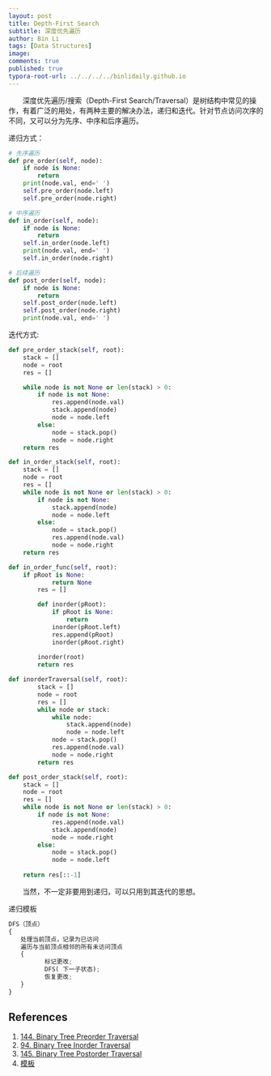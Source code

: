 ```yaml
---
layout: post
title: Depth-First Search
subtitle: 深度优先遍历
author: Bin Li
tags: [Data Structures]
image: 
comments: true
published: true
typora-root-url: ../../../../binlidaily.github.io
---
```


　　深度优先遍历/搜索（Depth-First Search/Traversal）是树结构中常见的操作，有着广泛的用处，有两种主要的解决办法，递归和迭代。针对节点访问次序的不同，又可以分为先序、中序和后序遍历。

递归方式：
```python
# 先序遍历
def pre_order(self, node):
	if node is None:
		return
	print(node.val, end=' ')
	self.pre_order(node.left)
	self.pre_order(node.right)

# 中序遍历
def in_order(self, node):
	if node is None:
		return
	self.in_order(node.left)
	print(node.val, end=' ')
	self.in_order(node.right)

# 后续遍历
def post_order(self, node):
	if node is None:
		return
	self.post_order(node.left)
	self.post_order(node.right)
	print(node.val, end=' ')
```

迭代方式:
```python
def pre_order_stack(self, root):
	stack = []
	node = root
	res = []

	while node is not None or len(stack) > 0:
		if node is not None:
			res.append(node.val)
			stack.append(node)
			node = node.left
		else:
			node = stack.pop()
			node = node.right
	return res

def in_order_stack(self, root):
	stack = []
	node = root
	res = []
	while node is not None or len(stack) > 0:
		if node is not None:
			stack.append(node)
			node = node.left
		else:
			node = stack.pop()
			res.append(node.val)
			node = node.right
	return res

def in_order_func(self, root):
    if pRoot is None:
            return None
        res = []

        def inorder(pRoot):
            if pRoot is None:
                return
            inorder(pRoot.left)
            res.append(pRoot)
            inorder(pRoot.right)
        
        inorder(root)
        return res

def inorderTraversal(self, root):
        stack = []
        node = root
        res = []
        while node or stack:
            while node:
                stack.append(node)
                node = node.left
            node = stack.pop()
            res.append(node.val)
            node = node.right
        return res

def post_order_stack(self, root):
	stack = []
	node = root
	res = []
	while node is not None or len(stack) > 0:
		if node is not None:
			res.append(node.val)
			stack.append(node)
			node = node.right
		else:
			node = stack.pop()
			node = node.left
			
	return res[::-1]
```

　　当然，不一定非要用到递归，可以只用到其迭代的思想。

递归模板

```python
DFS（顶点） 
{
　　处理当前顶点，记录为已访问
　　遍历与当前顶点相邻的所有未访问顶点
　　{
　　　　　　标记更改;
　　　　　　DFS( 下一子状态);
　　　　　　恢复更改;
　　}
}
```

## References
1. [144. Binary Tree Preorder Traversal](https://binlidaily.github.io/2019-07-13-(144)-binary-tree-preorder-traversal)
2. [94. Binary Tree Inorder Traversal](https://binlidaily.github.io/2019-07-13-(94)-binary-tree-inorder-traversal)
3. [145. Binary Tree Postorder Traversal](https://binlidaily.github.io/2019-07-13-(145)-binary-tree-postorder-traversal)
4. [模板](http://chen-tao.github.io/2017/01/27/al-template/)